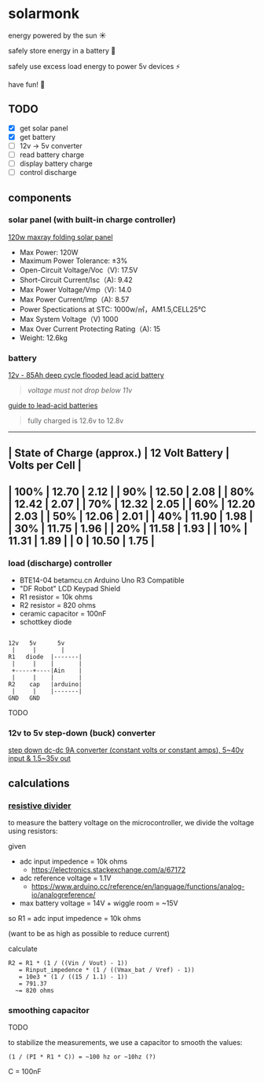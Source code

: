 # solarmonk

energy powered by the sun ☀️

safely store energy in a battery 🔋

safely use excess load energy to power 5v devices ⚡

have fun! 🎉

## TODO

- [x] get solar panel
- [x] get battery
- [ ] 12v -> 5v converter
- [ ] read battery charge
- [ ] display battery charge
- [ ] control discharge

## components

### solar panel (with built-in charge controller)

[120w maxray folding solar panel](http://maxray.com.au/folding-solar-panel/)

- Max Power: 120W
- Maximum Power Tolerance: ±3%
- Open-Circuit Voltage/Voc（V): 17.5V
- Short-Circuit Current/lsc（A): 9.42
- Max Power Voltage/Vmp（V): 14.0
- Max Power Current/lmp（A): 8.57
- Power Spectications at STC: 1000w/㎡，AM1.5,CELL25℃
- Max System Voltage（V) 1000
- Max Over Current Protecting Rating（A): 15
- Weight: 12.6kg

### battery

[12v - 85Ah deep cycle flooded lead acid battery](https://www.trademe.co.nz/Browse/Listing.aspx?id=1506593644)

> _voltage must not drop below 11v_

[guide to lead-acid batteries](http://www.itacanet.org/eng/elec/battery/battery.pdf)

> fully charged is 12.6v to 12.8v

---
| State of Charge (approx.) | 12 Volt Battery | Volts per Cell |
---
| 100% | 12.70 | 2.12 |
| 90% | 12.50 | 2.08 |
| 80% | 12.42 | 2.07 |
| 70% | 12.32 | 2.05 |
| 60% | 12.20 | 2.03 |
| 50% | 12.06 | 2.01 |
| 40% | 11.90 | 1.98 |
| 30% | 11.75 | 1.96 |
| 20% | 11.58 | 1.93 |
| 10% | 11.31 | 1.89 |
| 0 | 10.50 | 1.75 |
---

### load (discharge) controller

- BTE14-04 betamcu.cn Arduino Uno R3 Compatible
- "DF Robot" LCD Keypad Shield
- R1 resistor = 10k ohms
- R2 resistor = 820 ohms
- ceramic capacitor = 100nF
- schottkey diode

```

12v   5v      5v
 |     |       |
R1   diode  |-------|
 |     |    |       |
 +-----+----|Ain    |
 |     |    |       |
R2    cap   |arduino|
 |     |    |-------|
GND   GND

```

TODO

### 12v to 5v step-down (buck) converter

[step down dc-dc 9A converter (constant volts or constant amps), 5~40v input & 1.5~35v out](https://www.trademe.co.nz/Browse/Listing.aspx?id=1521227419)

## calculations

### [resistive divider](https://en.wikipedia.org/wiki/Voltage_divider#Resistive_divider)

to measure the battery voltage on the microcontroller, we divide the voltage using resistors:

given

- adc input impedence =  10k ohms
  - https://electronics.stackexchange.com/a/67172
- adc reference voltage = 1.1V
  - https://www.arduino.cc/reference/en/language/functions/analog-io/analogreference/
- max battery voltage = 14V + wiggle room = ~15V

so R1 = adc input impedence = 10k ohms

(want to be as high as possible to reduce current)

calculate

```
R2 = R1 * (1 / ((Vin / Vout) - 1))
   = Rinput_impedence * (1 / ((Vmax_bat / Vref) - 1))
   = 10e3 * (1 / ((15 / 1.1) - 1))
   = 791.37
  ~= 820 ohms
```

### smoothing capacitor

TODO

to stabilize the measurements, we use a capacitor to smooth the values:

```
(1 / (PI * R1 * C)) = ~100 hz or ~10hz (?)
```

C = 100nF
